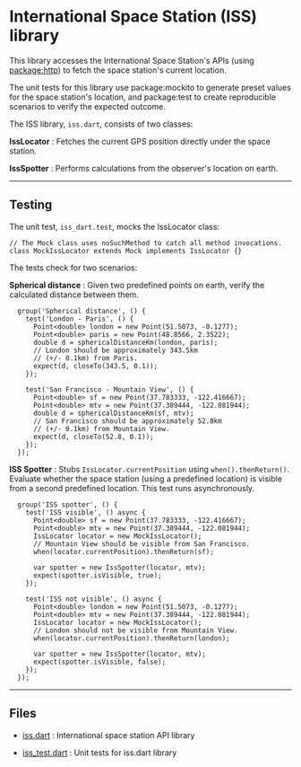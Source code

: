 # International Space Station (ISS) library

This library accesses the International Space Station's APIs
(using [package:http](https://pub.dev/packages/http))
to fetch the space station's current location.

The unit tests for this library use package:mockito to generate
preset values for the space station's location,
and package:test to create reproducible scenarios to verify the
expected outcome.

The ISS library, `iss.dart`, consists of two classes:

**IssLocator**
: Fetches the current GPS position directly under the space station.

**IssSpotter**
: Performs calculations from the observer's location on earth.

---

## Testing

The unit test, `iss_dart.test`, mocks the IssLocator class:

```
// The Mock class uses noSuchMethod to catch all method invocations.
class MockIssLocator extends Mock implements IssLocator {}
```
The tests check for two scenarios:

**Spherical distance**
: Given two predefined points on earth, verify the calculated distance
between them.

```
  group('Spherical distance', () {
    test('London - Paris', () {
      Point<double> london = new Point(51.5073, -0.1277);
      Point<double> paris = new Point(48.8566, 2.3522);
      double d = sphericalDistanceKm(london, paris);
      // London should be approximately 343.5km
      // (+/- 0.1km) from Paris.
      expect(d, closeTo(343.5, 0.1));
    });

    test('San Francisco - Mountain View', () {
      Point<double> sf = new Point(37.783333, -122.416667);
      Point<double> mtv = new Point(37.389444, -122.081944);
      double d = sphericalDistanceKm(sf, mtv);
      // San Francisco should be approximately 52.8km
      // (+/- 0.1km) from Mountain View.
      expect(d, closeTo(52.8, 0.1));
    });
  });
```

**ISS Spotter**
: Stubs `IssLocator.currentPosition` using `when().thenReturn()`.
Evaluate whether the space station (using a predefined location)
is visible from a second predefined location.
This test runs asynchronously.

```
  group('ISS spotter', () {
    test('ISS visible', () async {
      Point<double> sf = new Point(37.783333, -122.416667);
      Point<double> mtv = new Point(37.389444, -122.081944);
      IssLocator locator = new MockIssLocator();
      // Mountain View should be visible from San Francisco.
      when(locator.currentPosition).thenReturn(sf);

      var spotter = new IssSpotter(locator, mtv);
      expect(spotter.isVisible, true);
    });

    test('ISS not visible', () async {
      Point<double> london = new Point(51.5073, -0.1277);
      Point<double> mtv = new Point(37.389444, -122.081944);
      IssLocator locator = new MockIssLocator();
      // London should not be visible from Mountain View.
      when(locator.currentPosition).thenReturn(london);

      var spotter = new IssSpotter(locator, mtv);
      expect(spotter.isVisible, false);
    });
  });
```

---

## Files

* [iss.dart](https://raw.githubusercontent.com/dart-lang/mockito/master/example/iss/iss.dart)
: International space station API library

* [iss_test.dart](https://raw.githubusercontent.com/dart-lang/mockito/master/example/iss/iss_test.dart)
: Unit tests for iss.dart library


